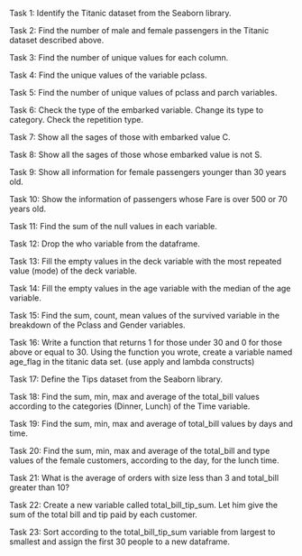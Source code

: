 


Task 1: Identify the Titanic dataset from the Seaborn library.

Task 2: Find the number of male and female passengers in the Titanic dataset described above.

Task 3: Find the number of unique values for each column.

Task 4: Find the unique values of the variable pclass.

Task 5: Find the number of unique values of pclass and parch variables.

Task 6: Check the type of the embarked variable. Change its type to category. Check the repetition type.

Task 7: Show all the sages of those with embarked value C.

Task 8: Show all the sages of those whose embarked value is not S.

Task 9: Show all information for female passengers younger than 30 years old.

Task 10: Show the information of passengers whose Fare is over 500 or 70 years old.

Task 11: Find the sum of the null values in each variable.

Task 12: Drop the who variable from the dataframe.

Task 13: Fill the empty values in the deck variable with the most repeated value (mode) of the deck variable.

Task 14: Fill the empty values in the age variable with the median of the age variable.

Task 15: Find the sum, count, mean values of the survived variable in the breakdown of the Pclass and Gender variables.

Task 16: Write a function that returns 1 for those under 30 and 0 for those above or equal to 30.
Using the function you wrote, create a variable named age_flag in the titanic data set. (use apply and lambda constructs)

Task 17: Define the Tips dataset from the Seaborn library.

Task 18: Find the sum, min, max and average of the total_bill values according to the categories (Dinner, Lunch) of the Time 
variable.

Task 19: Find the sum, min, max and average of total_bill values by days and time.

Task 20: Find the sum, min, max and average of the total_bill and type values of the female customers, according to the day, for the lunch time.

Task 21: What is the average of orders with size less than 3 and total_bill greater than 10?

Task 22: Create a new variable called total_bill_tip_sum. Let him give the sum of the total bill and tip paid by each customer.

Task 23: Sort according to the total_bill_tip_sum variable from largest to smallest and assign the first 30 people to a new dataframe.
